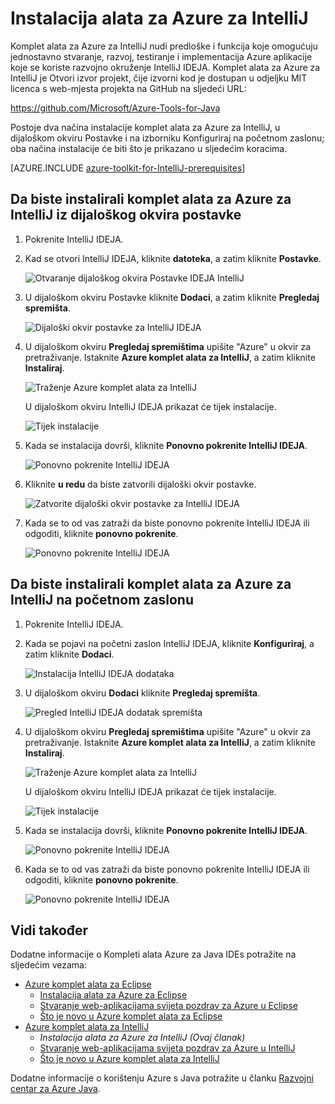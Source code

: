 <properties
    pageTitle="Instalacije Azure komplet alata za IntelliJ | Microsoft Azure"
    description="Saznajte kako instalirati komplet alata za Azure za IntelliJ IDEJA."
    services=""
    documentationCenter="java"
    authors="rmcmurray"
    manager="wpickett"
    editor=""/>

<tags
    ms.service="multiple"
    ms.workload="na"
    ms.tgt_pltfrm="multiple"
    ms.devlang="Java"
    ms.topic="article"
    ms.date="08/11/2016" 
    ms.author="robmcm"/>

# <a name="installing-the-azure-toolkit-for-intellij"></a>Instalacija alata za Azure za IntelliJ

Komplet alata za Azure za IntelliJ nudi predloške i funkcija koje omogućuju jednostavno stvaranje, razvoj, testiranje i implementacija Azure aplikacije koje se koriste razvojno okruženje IntelliJ IDEJA. Komplet alata za Azure za IntelliJ je Otvori izvor projekt, čije izvorni kod je dostupan u odjeljku MIT licenca s web-mjesta projekta na GitHub na sljedeći URL:

<https://github.com/Microsoft/Azure-Tools-for-Java>

Postoje dva načina instalacije komplet alata za Azure za IntelliJ, u dijaloškom okviru Postavke i na izborniku Konfiguriraj na početnom zaslonu; oba načina instalacije će biti što je prikazano u sljedećim koracima.

[AZURE.INCLUDE [azure-toolkit-for-IntelliJ-prerequisites](../includes/azure-toolkit-for-intellij-prerequisites.md)]

## <a name="to-install-the-azure-toolkit-for-intellij-from-the-settings-dialog-box"></a>Da biste instalirali komplet alata za Azure za IntelliJ iz dijaloškog okvira postavke

1. Pokrenite IntelliJ IDEJA.

1. Kad se otvori IntelliJ IDEJA, kliknite **datoteka**, a zatim kliknite **Postavke**.

    ![Otvaranje dijaloškog okvira Postavke IDEJA IntelliJ][01a]

1. U dijaloškom okviru Postavke kliknite **Dodaci**, a zatim kliknite **Pregledaj spremišta**.

    ![Dijaloški okvir postavke za IntelliJ IDEJA][02a]

1. U dijaloškom okviru **Pregledaj spremištima** upišite "Azure" u okvir za pretraživanje. Istaknite **Azure komplet alata za IntelliJ**, a zatim kliknite **Instaliraj**.

    ![Traženje Azure komplet alata za IntelliJ][03]

    U dijaloškom okviru IntelliJ IDEJA prikazat će tijek instalacije.

    ![Tijek instalacije][04]

1. Kada se instalacija dovrši, kliknite **Ponovno pokrenite IntelliJ IDEJA**.

    ![Ponovno pokrenite IntelliJ IDEJA][05]

1. Kliknite **u redu** da biste zatvorili dijaloški okvir postavke.

    ![Zatvorite dijaloški okvir postavke za IntelliJ IDEJA][06]

1. Kada se to od vas zatraži da biste ponovno pokrenite IntelliJ IDEJA ili odgoditi, kliknite **ponovno pokrenite**.

    ![Ponovno pokrenite IntelliJ IDEJA][07]

## <a name="to-install-the-azure-toolkit-for-intellij-from-the-start-screen"></a>Da biste instalirali komplet alata za Azure za IntelliJ na početnom zaslonu

1. Pokrenite IntelliJ IDEJA.

1. Kada se pojavi na početni zaslon IntelliJ IDEJA, kliknite **Konfiguriraj**, a zatim kliknite **Dodaci**.

    ![Instalacija IntelliJ IDEJA dodataka][01b]

1. U dijaloškom okviru **Dodaci** kliknite **Pregledaj spremišta**.

    ![Pregled IntelliJ IDEJA dodatak spremišta][02b]

1. U dijaloškom okviru **Pregledaj spremištima** upišite "Azure" u okvir za pretraživanje. Istaknite **Azure komplet alata za IntelliJ**, a zatim kliknite **Instaliraj**.

    ![Traženje Azure komplet alata za IntelliJ][03]

    U dijaloškom okviru IntelliJ IDEJA prikazat će tijek instalacije.

    ![Tijek instalacije][04]

1. Kada se instalacija dovrši, kliknite **Ponovno pokrenite IntelliJ IDEJA**.

    ![Ponovno pokrenite IntelliJ IDEJA][05]

1. Kada se to od vas zatraži da biste ponovno pokrenite IntelliJ IDEJA ili odgoditi, kliknite **ponovno pokrenite**.

    ![Ponovno pokrenite IntelliJ IDEJA][07]

## <a name="see-also"></a>Vidi također

Dodatne informacije o Kompleti alata Azure za Java IDEs potražite na sljedećim vezama:

- [Azure komplet alata za Eclipse]
  - [Instalacija alata za Azure za Eclipse]
  - [Stvaranje web-aplikacijama svijeta pozdrav za Azure u Eclipse]
  - [Što je novo u Azure komplet alata za Eclipse]
- [Azure komplet alata za IntelliJ]
  - *Instalacija alata za Azure za IntelliJ (Ovaj članak)*
  - [Stvaranje web-aplikacijama svijeta pozdrav za Azure u IntelliJ]
  - [Što je novo u Azure komplet alata za IntelliJ]

Dodatne informacije o korištenju Azure s Java potražite u članku [Razvojni centar za Azure Java].

<!-- URL List -->

[Azure komplet alata za Eclipse]: ./azure-toolkit-for-eclipse.md
[Azure komplet alata za IntelliJ]: ./azure-toolkit-for-intellij.md
[Stvaranje web-aplikacijama svijeta pozdrav za Azure u Eclipse]: ./app-service-web/app-service-web-eclipse-create-hello-world-web-app.md
[Stvaranje web-aplikacijama svijeta pozdrav za Azure u IntelliJ]: ./app-service-web/app-service-web-intellij-create-hello-world-web-app.md
[Instalacija alata za Azure za Eclipse]: ./azure-toolkit-for-eclipse-installation.md
[Installing the Azure Toolkit for IntelliJ]: ./azure-toolkit-for-intellij-installation.md
[Što je novo u Azure komplet alata za Eclipse]: ./azure-toolkit-for-eclipse-whats-new.md
[Što je novo u Azure komplet alata za IntelliJ]: ./azure-toolkit-for-intellij-whats-new.md

[Razvojni centar za Azure Java]: https://azure.microsoft.com/develop/java/

<!-- IMG List -->

[01a]: ./media/azure-toolkit-for-intellij-installation/01-intellij-file-settings.png
[01b]: ./media/azure-toolkit-for-intellij-installation/01-intellij-configure-dropdown.png
[02a]: ./media/azure-toolkit-for-intellij-installation/02-intellij-settings-dialog.png
[02b]: ./media/azure-toolkit-for-intellij-installation/02-intellij-plugins-dialog.png
[03]: ./media/azure-toolkit-for-intellij-installation/03-intellij-browse-repositories.png
[04]: ./media/azure-toolkit-for-intellij-installation/04-install-progress.png
[05]: ./media/azure-toolkit-for-intellij-installation/05-restart-intellij.png
[06]: ./media/azure-toolkit-for-intellij-installation/06-intellij-settings-dialog.png
[07]: ./media/azure-toolkit-for-intellij-installation/07-restart-intellij.png
